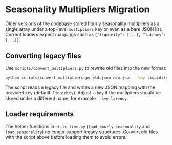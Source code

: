 # Seasonality Multipliers Migration

Older versions of the codebase stored hourly seasonality multipliers as a
single array under a top-level `multipliers` key or even as a bare JSON list.
Current loaders expect mappings such as `{"liquidity": [...], "latency": [...]}`.

## Converting legacy files

Use `scripts/convert_multipliers.py` to rewrite old files into the new format:

```bash
python scripts/convert_multipliers.py old.json new.json --key liquidity
```

The script reads a legacy file and writes a new JSON mapping with the provided
key (default: `liquidity`). Adjust `--key` if the multipliers should be stored
under a different name, for example `--key latency`.

## Loader requirements

The helper functions in `utils_time.py` (`load_hourly_seasonality` and
`load_seasonality`) no longer support legacy structures. Convert old files with
the script above before loading them to avoid errors.
